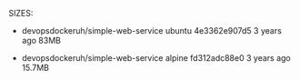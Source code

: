 SIZES:

- devopsdockeruh/simple-web-service   ubuntu            4e3362e907d5   3 years ago   83MB

- devopsdockeruh/simple-web-service   alpine            fd312adc88e0   3 years ago   15.7MB

